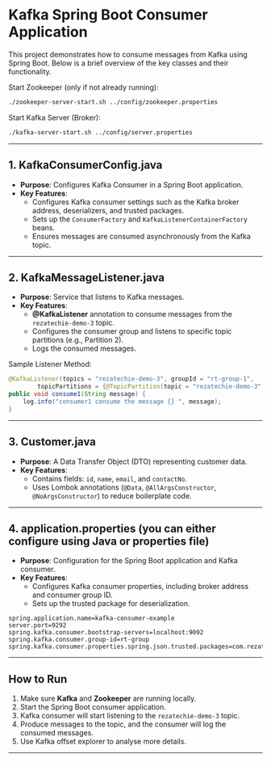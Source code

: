 # Kafka Spring Boot Consumer Application

This project demonstrates how to consume messages from Kafka using Spring Boot. Below is a brief overview of the key classes and their functionality.

Start Zookeeper (only if not already running):

```bash
./zookeeper-server-start.sh ../config/zookeeper.properties
```

Start Kafka Server (Broker):

```bash
./kafka-server-start.sh ../config/server.properties
```

---

## 1. **KafkaConsumerConfig.java**

- **Purpose**: Configures Kafka Consumer in a Spring Boot application.
- **Key Features**:
  - Configures Kafka consumer settings such as the Kafka broker address, deserializers, and trusted packages.
  - Sets up the `ConsumerFactory` and `KafkaListenerContainerFactory` beans.
  - Ensures messages are consumed asynchronously from the Kafka topic.

---

## 2. **KafkaMessageListener.java**

- **Purpose**: Service that listens to Kafka messages.
- **Key Features**:
  - **@KafkaListener** annotation to consume messages from the `rezatechie-demo-3` topic.
  - Configures the consumer group and listens to specific topic partitions (e.g., Partition 2).
  - Logs the consumed messages.
  
Sample Listener Method:

```java
@KafkaListener(topics = "rezatechie-demo-3", groupId = "rt-group-1", 
        topicPartitions = {@TopicPartition(topic = "rezatechie-demo-3", partitions = {"2"})})
public void consume1(String message) {
    log.info("consumer1 consume the message {} ", message);
}
```

---

## 3. **Customer.java**

- **Purpose**: A Data Transfer Object (DTO) representing customer data.
- **Key Features**:
  - Contains fields: `id`, `name`, `email`, and `contactNo`.
  - Uses Lombok annotations (`@Data`, `@AllArgsConstructor`, `@NoArgsConstructor`) to reduce boilerplate code.

---

## 4. **application.properties** (you can either configure using Java or properties file)

- **Purpose**: Configuration for the Spring Boot application and Kafka consumer.
- **Key Features**:
  - Configures Kafka consumer properties, including broker address and consumer group ID.
  - Sets up the trusted package for deserialization.

```properties
spring.application.name=kafka-consumer-example
server.port=9292
spring.kafka.consumer.bootstrap-servers=localhost:9092
spring.kafka.consumer.group-id=rt-group
spring.kafka.consumer.properties.spring.json.trusted.packages=com.rezatechie.dto
```

---

## How to Run

1. Make sure **Kafka** and **Zookeeper** are running locally.
2. Start the Spring Boot consumer application.
3. Kafka consumer will start listening to the `rezatechie-demo-3` topic.
4. Produce messages to the topic, and the consumer will log the consumed messages.
5. Use Kafka offset explorer to analyse more details.

---
